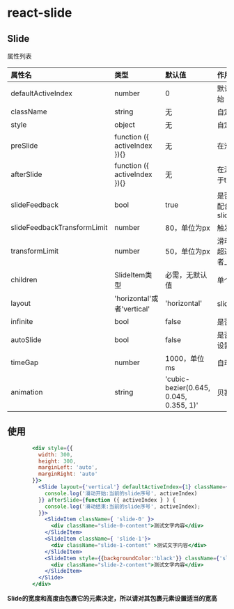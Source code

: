# react-slide

## Slide

属性列表

| 属性名 | 类型 | 默认值 | 作用说明
| :----- | :----- | :----- | :----- |
| defaultActiveIndex | number | 0 | 默认显示的slide的序号，从0开始
| className | string | 无 | 自定义类名
| style | object | 无 | 自定义行内样式
| preSlide | function ({ activeIndex }){} | 无 | 在滑动最开始时调用
| afterSlide | function ({ activeIndex }){} | 无 | 在滚动完成后调用(具体时机在于transitionEnd触发)
| slideFeedback | bool | true | 是否开启滑动反馈，这个需要配合slideFeedbackTransformLimit
| slideFeedbackTransformLimit | number | 80，单位为px | 触发滑动反馈的上限值
| transformLimit | number | 50，单位为px | 滑动的安全区域值，一旦滑动超过这个值则会滑到下一个或者上一个slide
| children | SlideItem类型 | 必需，无默认值 | 单个slide item元素
| layout | 'horizontal'或者'vertical' | 'horizontal' | slide的滚动方向
| infinite | bool | false | 是否开启无限滚动
| autoSlide | bool | false | 是否开启自动轮播；开启了该设置会强制无限滚动
| timeGap | number | 1000，单位ms | 自动轮播间隔时间
| animation | string | 'cubic-bezier(0.645, 0.045, 0.355, 1)' | 贝塞尔曲线函数字符串

## 使用
```jsx harmony
        <div style={{
          width: 300,
          height: 300,
          marginLeft: 'auto',
          marginRight: 'auto'
        }}>
          <Slide layout={'vertical'} defaultActiveIndex={1} className={''} style={{}} slideFeedback={true} preSlide={function ( { activeIndex } ) {
            console.log('滑动开始:当前的slide序号', activeIndex)
          }} afterSlide={function ({ activeIndex } ) {
            console.log('滑动结束:当前的slide序号', activeIndex);
          }}>
            <SlideItem className={ 'slide-0' }>
              <div className="slide-0-content">测试文字内容</div>
            </SlideItem>
            <SlideItem className={ 'slide-1'}>
              <div className="slide-1-content" >测试文字内容</div>
            </SlideItem>
            <SlideItem style={{backgroundColor:'black'}} className={'slide-2'}>
              <div className="slide-2-content">测试文字内容</div>
            </SlideItem>
          </Slide>
        </div>
```
<strong> Slide的宽度和高度由包裹它的元素决定，所以请对其包裹元素设置适当的宽高</strong>
